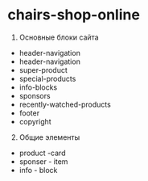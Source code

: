# chairs-shop-online

1. Основные блоки сайта
- header-navigation
- header-navigation
- super-product
- special-products
- info-blocks
- sponsors
- recently-watched-products
- footer
- copyright

2. Общие элементы
- product -card
- sponser - item 
- info - block
